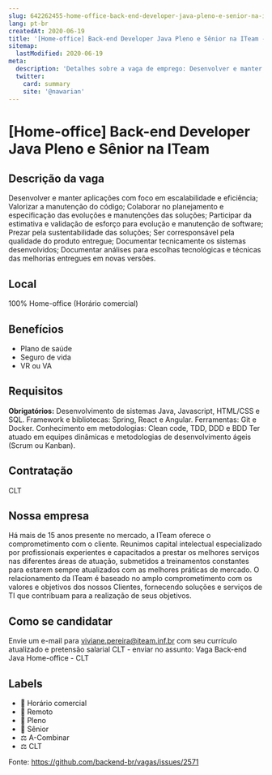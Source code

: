 ```yaml
---
slug: 642262455-home-office-back-end-developer-java-pleno-e-senior-na-iteam
lang: pt-br
createdAt: 2020-06-19
title: '[Home-office] Back-end Developer Java Pleno e Sênior na ITeam - Vaga de Emprego'
sitemap:
  lastModified: 2020-06-19
meta:
  description: 'Detalhes sobre a vaga de emprego: Desenvolver e manter aplicações com foco em escalabilidade e eficiência; Valorizar a manutenção do código; Colaborar no planejamento e especificação das evoluções e manutenções das soluções; Participar da estimativa e validação de esforço para evolução e manutenção de software; Prezar pela sustentabilidade das soluções; Ser corresponsável pela qualidade do produto entregue; Documentar tecnicamente os sistemas desenvolvidos; Documentar análises para escolhas tecnológicas e técnicas das melhorias entregues em novas versões.'
  twitter:
    card: summary
    site: '@nawarian'
---
```


# [Home-office] Back-end Developer Java Pleno e Sênior na ITeam

<!--
==================================================
POR FAVOR, SÓ POSTE SE A VAGA FOR PARA TRABALHAR COM REACT OU TECNOLOGIAS DO ECOSSISTEMA!

Exemplo: `[São Paulo] React Native Developer na NOME DA EMPRESA`
==================================================
-->

## Descrição da vaga

Desenvolver e manter aplicações com foco em escalabilidade e eficiência;
Valorizar a manutenção do código;
Colaborar no planejamento e especificação das evoluções e manutenções das soluções;
Participar da estimativa e validação de esforço para evolução e manutenção de software;
Prezar pela sustentabilidade das soluções;
Ser corresponsável pela qualidade do produto entregue;
Documentar tecnicamente os sistemas desenvolvidos;
Documentar análises para escolhas tecnológicas e técnicas das melhorias entregues em novas versões.

## Local

100% Home-office (Horário comercial)

## Benefícios

- Plano de saúde
- Seguro de vida
- VR ou VA

## Requisitos

**Obrigatórios:**
Desenvolvimento de sistemas Java, Javascript, HTML/CSS e SQL.
Framework e bibliotecas: Spring, React e Angular.
Ferramentas: Git e Docker.
Conhecimento em metodologias: Clean code, TDD, DDD e BDD
Ter atuado em equipes dinâmicas e metodologias de desenvolvimento ágeis (Scrum ou Kanban).

## Contratação

CLT 

## Nossa empresa

Há mais de 15 anos presente no mercado, a ITeam oferece o comprometimento com o cliente.
Reunimos capital intelectual especializado por profissionais experientes e capacitados a prestar os melhores serviços nas diferentes áreas de atuação, submetidos a treinamentos constantes para estarem sempre atualizados com as melhores práticas de mercado. 
O relacionamento da ITeam é baseado no amplo comprometimento com os valores e objetivos dos nossos Clientes, fornecendo soluções e serviços de TI que contribuam para a realização de seus objetivos.

## Como se candidatar

Envie um e-mail para viviane.pereira@iteam.inf.br com seu currículo atualizado e pretensão salarial CLT - enviar no assunto: Vaga Back-end Java Home-office - CLT 

## Labels

- 🏢 Horário comercial
- 🏢 Remoto
- 👨 Pleno
- 👴 Sênior
- ⚖️ A-Combinar
- ⚖️ CLT


Fonte: https://github.com/backend-br/vagas/issues/2571
